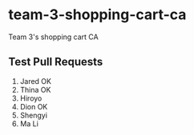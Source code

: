 # team-3-shopping-cart-ca

Team 3's shopping cart CA

## Test Pull Requests
1. Jared OK 
2. Thina OK
3. Hiroyo 
4. Dion OK
5. Shengyi
6. Ma Li
